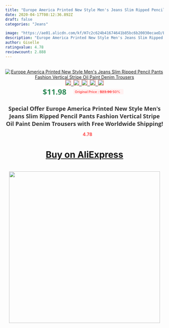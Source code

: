 ```yaml
---
title: "Europe America Printed New Style Men's Jeans Slim Ripped Pencil Pants Fashion Vertical Stripe Oil Paint Denim Trousers"
date: 2020-04-17T08:12:36.892Z
draft: false
categories: "Jeans"

image: "https://ae01.alicdn.com/kf/H7c2c624b41674641b85bc6b20030ecaeD/Europe-America-Printed-New-Style-Men-s-Jeans-Slim-Ripped-Pencil-Pants-Fashion-Vertical-Stripe-Oil.jpg"
description: "Europe America Printed New Style Men's Jeans Slim Ripped Pencil Pants Fashion Vertical Stripe Oil Paint Denim Trousers"
author: Giselle
ratingvalue: 4.78
reviewcount: 2.888
---
```

<br>
<div style="text-align: center;">
<a href="https://s.click.aliexpress.com/e/_AaLfRn" target="_blank" rel="nofollow noopener noreferrer"><img alt="Europe America Printed New Style Men's Jeans Slim Ripped Pencil Pants Fashion Vertical Stripe Oil Paint Denim Trousers" class="magnifier-image" src="https://ae01.alicdn.com/kf/H7c2c624b41674641b85bc6b20030ecaeD/Europe-America-Printed-New-Style-Men-s-Jeans-Slim-Ripped-Pencil-Pants-Fashion-Vertical-Stripe-Oil.jpg_640x640.jpg">
<br>
<img style="border:1px solid salmon" src="https://ae01.alicdn.com/kf/H7c2c624b41674641b85bc6b20030ecaeD/Europe-America-Printed-New-Style-Men-s-Jeans-Slim-Ripped-Pencil-Pants-Fashion-Vertical-Stripe-Oil.jpg_120x120.jpg">&nbsp;&nbsp;<img style="border:1px solid salmon" src="https://ae01.alicdn.com/kf/H20b30de85ba04d04827d86db81db8187c/Europe-America-Printed-New-Style-Men-s-Jeans-Slim-Ripped-Pencil-Pants-Fashion-Vertical-Stripe-Oil.jpg_120x120.jpg">&nbsp;&nbsp;<img style="border:1px solid salmon" src="https://ae01.alicdn.com/kf/H7f208de87b2a493b88a19d832f53c4d7C/Europe-America-Printed-New-Style-Men-s-Jeans-Slim-Ripped-Pencil-Pants-Fashion-Vertical-Stripe-Oil.jpg_120x120.jpg">&nbsp;&nbsp;<img style="border:1px solid salmon" src="https://ae01.alicdn.com/kf/H7613c9005f184abeb6bbf1747fcfb4f6L/Europe-America-Printed-New-Style-Men-s-Jeans-Slim-Ripped-Pencil-Pants-Fashion-Vertical-Stripe-Oil.jpg_120x120.jpg">&nbsp;&nbsp;<img style="border:1px solid salmon" src="https://ae01.alicdn.com/kf/H330a661506d64908a5a3e834b6947063X/Europe-America-Printed-New-Style-Men-s-Jeans-Slim-Ripped-Pencil-Pants-Fashion-Vertical-Stripe-Oil.jpg_120x120.jpg"></a></div><br0>
<div style="text-align: center;"><span style="background-color: white; border: 0px; box-sizing: border-box; color: seagreen; display: inline-block; font-family: &quot;open sans&quot; , &quot;arial&quot; , &quot;helvetica&quot; , sans-serif , &quot;heiti&quot;; font-size: 24px; font-stretch: inherit; font-weight: 700; line-height: inherit; margin: 0px 10px 0px 0px; padding: 0px; vertical-align: middle;">$11.98 </span>
<span style="background: rgb(255 , 241 , 241); border-radius: 3px; border: 0px; box-sizing: border-box; color: #ff4747; display: inline-block; font-family: inherit; font-size: 12px; font-stretch: inherit; font-style: inherit; font-variant: inherit; font-weight: 600; line-height: inherit; margin: 0px; padding: 2px 5px; transform: scale(0.9); vertical-align: middle;">Original Price : <b style="text-decoration: line-through;">$23.96 </b> 50%&nbsp;&nbsp;</span></div>
<h1 style="color: #333333; display: inline-block; font-family: &quot;open sans&quot; , &quot;arial&quot; , &quot;helvetica&quot; , sans-serif , &quot;heiti&quot;; font-size: 18px; font-stretch: inherit; font-weight: 700; text-align: center;">Special Offer Europe America Printed New Style Men's Jeans Slim Ripped Pencil Pants Fashion Vertical Stripe Oil Paint Denim Trousers with Free Worldwide Shipping!</h1>
<div style="color: #ff4747; text-align: center;">
<img src="https://4.bp.blogspot.com/-M0ZcTcb-5uY/XleCXlxnR4I/AAAAAAAAAEc/OrjgMkXV1oMQFaCRZj5HQwOCBcu3w1FegCPcBGAYYCw/s1600/star.png" style="height: 15px;">&nbsp;<b>4.78</b></div>
<div class="button_cont" align="center"><a class="buynow_a" href="https://s.click.aliexpress.com/e/_AaLfRn" target="_blank" rel="nofollow noopener noreferrer"><H1>Buy on AliExpress</H1></a></div><br>
<div class="separator" style="clear: both; text-align: center;">
<img src="https://lh3.googleusercontent.com/-pTy5HemUv9M/XlePHvY0dAI/AAAAAAAAAE4/0nX5iRUoIWY8eMW9Dpxeirr157OZliDIgCLcBGAsYHQ/s1600/badge.gif" width="480">
</div>
